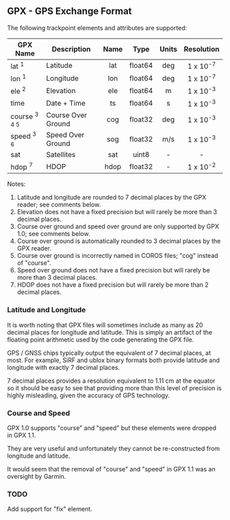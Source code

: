 ## GPX - GPS Exchange Format

The following trackpoint elements and attributes are supported:

| GPX Name                | Description        | Name |  Type   | Units |     Resolution      |
| ----------------------- | ------------------ | :--: | :-----: | :---: | :-----------------: |
| lat <sup>1</sup>        | Latitude           | lat  | float64 |  deg  | 1 x 10<sup>-7</sup> |
| lon <sup>1</sup>        | Longitude          | lon  | float64 |  deg  | 1 x 10<sup>-7</sup> |
| ele <sup>2</sup>        | Elevation          | ele  | float64 |   m   | 1 x 10<sup>-3</sup> |
| time                    | Date + Time        |  ts  | float64 |   s   | 1 x 10<sup>-3</sup> |
| course <sup>3 4 5</sup> | Course Over Ground | cog  | float32 |  deg  | 1 x 10<sup>-3</sup> |
| speed <sup>3 6</sup>    | Speed Over Ground  | sog  | float32 |  m/s  | 1 x 10<sup>-3</sup> |
| sat                     | Satellites         | sat  |  uint8  |   -   |          -          |
| hdop <sup>7</sup>       | HDOP               | hdop | float32 |   -   | 1 x 10<sup>-2</sup> |

Notes:

1. Latitude and longitude are rounded to 7 decimal places by the GPX reader; see comments below.
2. Elevation does not have a fixed precision but will rarely be more than 3 decimal places.
3. Course over ground and speed over ground are only supported by GPX 1.0; see comments below.
4. Course over ground is automatically rounded to 3 decimal places by the GPX reader.
5. Course over ground is incorrectly named in COROS files; "cog" instead of "course".
6. Speed over ground does not have a fixed precision but will rarely be more than 3 decimal places.
7. HDOP does not have a fixed precision but will rarely be more than 2 decimal places.



### Latitude and Longitude

It is worth noting that GPX files will sometimes include as many as 20 decimal places for longitude and latitude. This is simply an artifact of the floating point arithmetic used by the code generating the GPX file.

GPS / GNSS chips typically output the equivalent of 7 decimal places, at most. For example, SiRF and ublox binary formats both provide latitude and longitude with exactly 7 decimal places.

7 decimal places provides a resolution equivalent to 1.11 cm at the equator so it should be easy to see that providing more than this level of precision is highly misleading, given the accuracy of GPS technology.



### Course and Speed

GPX 1.0 supports "course" and "speed" but these elements were dropped in GPX 1.1.

They are very useful and unfortunately they cannot be re-constructed from longitude and latitude.

It would seem that the removal of "course" and "speed" in GPX 1.1 was an oversight by Garmin.



### TODO

Add support for "fix" element.
